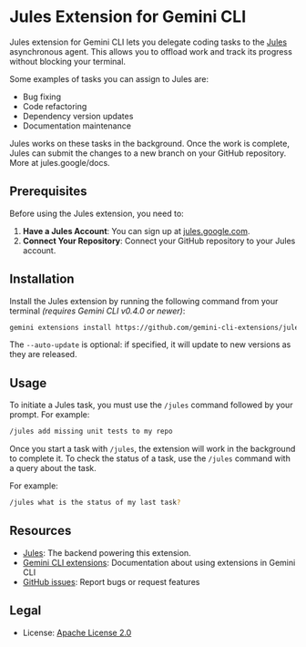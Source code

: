 # Jules Extension for Gemini CLI

Jules extension for Gemini CLI lets you delegate coding tasks to the [Jules](https://jules.google/) asynchronous agent. This allows you to offload work and track its progress without blocking your terminal.

Some examples of tasks you can assign to Jules are:
* Bug fixing
* Code refactoring
* Dependency version updates
* Documentation maintenance

Jules works on these tasks in the background. Once the work is complete, Jules can submit the changes to a new branch on your GitHub repository. More at jules.google/docs.

## Prerequisites

Before using the Jules extension, you need to:

1.  **Have a Jules Account**: You can sign up at [jules.google.com](https://jules.google.com/).
2.  **Connect Your Repository**: Connect your GitHub repository to your Jules account.

## Installation

Install the Jules extension by running the following command from your terminal *(requires Gemini CLI v0.4.0 or newer)*:

```bash
gemini extensions install https://github.com/gemini-cli-extensions/jules --auto-update
```

The `--auto-update` is optional: if specified, it will update to new versions as they are released.

## Usage

To initiate a Jules task, you must use the `/jules` command followed by your prompt. For example:

```bash
/jules add missing unit tests to my repo
```

Once you start a task with `/jules`, the extension will work in the background to complete it. To check the status of a task, use the `/jules` command with a query about the task.

For example:

```bash
/jules what is the status of my last task?
```

## Resources

- [Jules](https://jules.google/): The backend powering this extension.
- [Gemini CLI extensions](https://github.com/google-gemini/gemini-cli/blob/main/docs/extensions/index.md): Documentation about using extensions in Gemini CLI
- [GitHub issues](https://github.com/gemini-cli-extensions/jules/issues): Report bugs or request features

## Legal

- License: [Apache License 2.0](https://github.com/gemini-cli-extensions/jules/blob/main/LICENSE)
